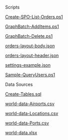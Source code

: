 Scripts


[Create-SPO-List-Orders.ps1](Create-SPO-List-Orders.ps1)

[GraphBatch-AddItems.ps1](GraphBatch-AddItems.ps1)

[GraphBatch-Delete.ps1](GraphBatch-Delete.ps1)

[orders-layout-body.json](orders-layout-body.json)

[orders-layout-header.json](orders-layout-header.json)

[settings-example.json](settings-example.json)

[Sample-QueryUsers.ps1](Sample-QueryUsers.ps1)




Data Sources


[Create-Tables.sql](Create-Tables.sql)

[world-data-Airports.csv](world-data-Airports.csv)

[world-data-Locations.csv](world-data-Locations.csv)

[world-data-Ports.csv](world-data-Ports.csv)

[world-data.xlsx](world-data.xlsx)